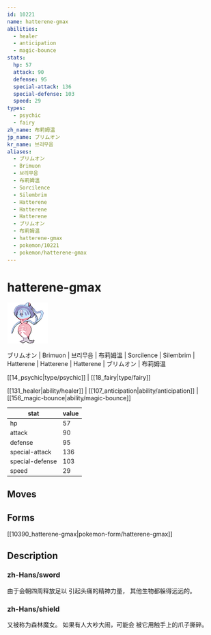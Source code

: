 ```yaml
---
id: 10221
name: hatterene-gmax
abilities:
  - healer
  - anticipation
  - magic-bounce
stats:
  hp: 57
  attack: 90
  defense: 95
  special-attack: 136
  special-defense: 103
  speed: 29
types:
  - psychic
  - fairy
zh_name: 布莉姆温
jp_name: ブリムオン
kr_name: 브리무음
aliases:
  - ブリムオン
  - Brimuon
  - 브리무음
  - 布莉姆溫
  - Sorcilence
  - Silembrim
  - Hatterene
  - Hatterene
  - Hatterene
  - ブリムオン
  - 布莉姆温
  - hatterene-gmax
  - pokemon/10221
  - pokemon/hatterene-gmax
---
```

# hatterene-gmax

![](https://raw.githubusercontent.com/PokeAPI/sprites/master/sprites/pokemon/10221.png)

ブリムオン | Brimuon | 브리무음 | 布莉姆溫 | Sorcilence | Silembrim | Hatterene | Hatterene | Hatterene | ブリムオン | 布莉姆温

[[14_psychic|type/psychic]] | [[18_fairy|type/fairy]]

[[131_healer|ability/healer]] | [[107_anticipation|ability/anticipation]] | [[156_magic-bounce|ability/magic-bounce]]

|stat|value|
|---|---|
|hp|57|
|attack|90|
|defense|95|
|special-attack|136|
|special-defense|103|
|speed|29|


## Moves



## Forms



[[10390_hatterene-gmax|pokemon-form/hatterene-gmax]]

## Description

### zh-Hans/sword

由于会朝四周释放足以
引起头痛的精神力量，
其他生物都躲得远远的。

### zh-Hans/shield

又被称为森林魔女。
如果有人大吵大闹，可能会
被它用触手上的爪子撕碎。

